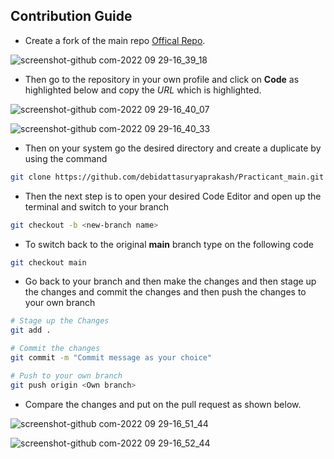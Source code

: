 ## Contribution Guide

- Create a fork of the main repo [Offical Repo](https://github.com/Spectrum-CETB/Spectober_Fest).

![screenshot-github com-2022 09 29-16_39_18](https://user-images.githubusercontent.com/74270500/193019622-6329878b-7f2d-446b-b7cc-c8b95c21ed5e.png)


- Then go to the repository in your own profile and click on **Code** as highlighted below and copy the _URL_ which is highlighted.

![screenshot-github com-2022 09 29-16_40_07](https://user-images.githubusercontent.com/74270500/193019659-b7e09ece-ce56-41d2-b3cc-ef62869ec7b3.png)

![screenshot-github com-2022 09 29-16_40_33](https://user-images.githubusercontent.com/74270500/193019765-f6579f24-b9a7-4b35-8d40-c601e2c9a864.png)

- Then on your system go the desired directory and create a duplicate by using the command

```bash
git clone https://github.com/debidattasuryaprakash/Practicant_main.git
```

- Then the next step is to open your desired Code Editor and open up the terminal and switch to your branch

```bash
git checkout -b <new-branch name>
```

- To switch back to the original **main** branch type on the following code

```bash
git checkout main
```

- Go back to your branch and then make the changes and then stage up the changes and commit the changes and then push the changes to your own branch

```bash
# Stage up the Changes
git add .

# Commit the changes
git commit -m "Commit message as your choice"

# Push to your own branch
git push origin <Own branch>
```

- Compare the changes and put on the pull request as shown below.

![screenshot-github com-2022 09 29-16_51_44](https://user-images.githubusercontent.com/74270500/193019915-88f2c87c-787f-45f0-829e-7fef7a309c18.png)

![screenshot-github com-2022 09 29-16_52_44](https://user-images.githubusercontent.com/74270500/193020030-02556334-8d52-4787-941c-b0995d67915d.png)

